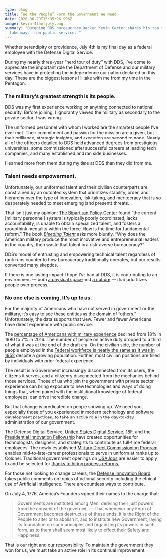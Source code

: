 ```yaml
---
type: blog
title: “We the People” Form the Government We Need
date: 2020-06-29T15:35:26.996Z
image: kevin-4thofjuly.png
summary: "Outgoing DDS bureaucracy hacker Kevin Carter shares his top three
  takeaways from public service. "
---
```

Whether serendipity or providence, July 4th is my final day as a federal employee with the Defense Digital Service.

During my nearly three-year “nerd tour of duty” with DDS, I’ve come to appreciate the important role the Department of Defense and our military services have in protecting the independence our nation declared on this day. These are the biggest lessons I’ll take with me from my time in the Pentagon.

### The military’s greatest strength is its people.

DDS was my first experience working on anything connected to national security. Before joining, I ignorantly viewed the military as secondary to the private sector. I was wrong.

The uniformed personnel with whom I worked are the smartest people I’ve ever met. Their commitment and passion for the mission are a given, but their brilliance, strategic insights, and execution are second to none. Nearly all of the officers detailed to DDS held advanced degrees from prestigious universities, some commissioned after successful careers at leading tech companies, and many established and ran side businesses.

I learned more from them during my time at DDS than they did from me.

### Talent needs empowerment.

Unfortunately, our uniformed talent and their civilian counterparts are constrained by an outdated system that prioritizes stability, order, and hierarchy over the type of innovation, risk-taking, and meritocracy that is so desperately needed to meet emerging (and present) threats.

That isn’t just my opinion: [The Bipartisan Policy Center](https://bipartisanpolicy.org/wp-content/uploads/2019/03/BPC-Defense-Building-A-FAST-Force.pdf) found “the current \[military personnel] system is typically poorly coordinated, lacks accountability, is unable to obtain specialized talent, and fosters a groupthink mentality within the force. Now is the time for fundamental reform.” The book *[Bleeding Talent](https://www.nytimes.com/2013/01/06/business/bleeding-talent-sees-a-military-management-mess.html)* asks more bluntly, “Why does the American military produce the most innovative and entrepreneurial leaders in the country, then waste that talent in a risk-averse bureaucracy?”

DDS’s model of entrusting and empowering technical talent regardless of rank runs counter to how bureaucracy traditionally operates, but our results converted many skeptics.

If there is one lasting impact I hope I’ve had at DDS, it is contributing to an environment — both [a physical space](https://magazines.augusta.edu/2019/07/29/at-a-place-called-tatooine/) and [a culture](https://www.wired.com/story/pentagon-dream-team-tech-savvy-soldiers/) — that prioritizes people over process.

### No one else is coming. It’s up to us.

For the majority of Americans who have not served in government or the military, it’s easy to see these entities as the domain of “others.” Unfortunately, the data supports that view. Fewer and fewer Americans have direct experience with public service.

The [percentage of Americans with military experience](https://www.pewresearch.org/fact-tank/2017/11/10/the-changing-face-of-americas-veteran-population/) declined from 18% in 1980 to 7% in 2016. The number of people on active duty dropped to a third of what it was at the end of the draft era. On the civilian side, the number of people employed in the [Federal workforce is nearly the same as it was in 1952](https://www.opm.gov/policy-data-oversight/data-analysis-documentation/federal-employment-reports/historical-tables/executive-branch-civilian-employment-since-1940/) despite a growing population. Further, most civilian positions are filled by individuals with prior federal experience.

The result is a Government increasingly disconnected from its users, the citizens it serves, and a citizenry disconnected from the mechanics behind those services. Those of us who join the government with private sector experience can bring exposure to new technologies and ways of doing things that, when paired with the institutional knowledge of federal employees, can drive incredible change.

But that change is predicated on people showing up. We need you, especially those of you experienced in modern technology and software development practices, to take an active role in the day-to-day administration of our government.

The Defense Digital Service, [United States Digital Service](https://www.usds.gov/apply), [18F](https://18f.gsa.gov), and the [Presidential Innovation Fellowship](https://presidentialinnovationfellows.gov) have created opportunities for technologists, designers, and strategists to contribute as full-time federal employees. The newly established [Military Direct Commissioning Program](https://www.goarmy.com/army-cyber/cyber-direct-commissioning-program.html) enables mid-to-late-career professionals to serve in uniform at ranks up to Colonel. Traditional government openings on [USAJobs](https://www.usajobs.gov) are easier to apply to and be selected for [thanks to hiring process reforms.](https://smeqa.usds.gov)

For those not looking to change careers, the [Defense Innovation Board](https://innovation.defense.gov/Meetings/) takes public comments on topics of national security including the ethical use of Artificial Intelligence. There are countless ways to contribute.

On July 4, 1776, America’s Founders signed their names to the charge that:

> Governments are instituted among Men, deriving their just powers from the consent of the governed, — That whenever any Form of Government becomes destructive of these ends, it is the Right of the People to alter or to abolish it, and to institute new Government, laying its foundation on such principles and organizing its powers in such form, as to them shall seem most likely to effect their Safety and Happiness.

That is our right and our responsibility: To maintain the government they won for us, we must take an active role in its continual improvement.